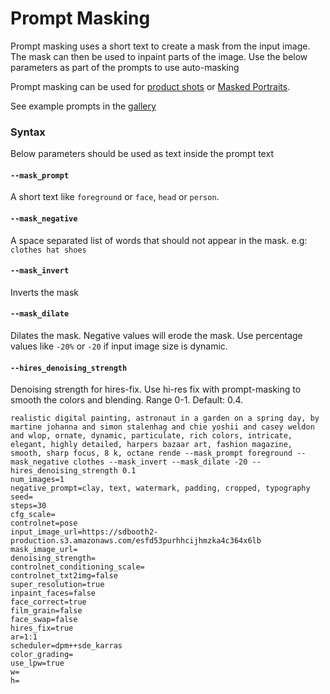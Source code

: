# Prompt Masking

Prompt masking uses a short text to create a mask from the input image. The mask can then be used to inpaint parts of the image. Use the below parameters as part of the prompts to use auto-masking

Prompt masking can be used for [product shots](/docs/use-cases/product-shots) or [Masked Portraits](/docs/use-cases/masked-portraits).

See example prompts in the [gallery](https://www.astria.ai/gallery?text=mask_prompt)

### Syntax

Below parameters should be used as text inside the prompt text

#### `--mask_prompt`
A short text like `foreground` or `face`, `head` or `person`.

#### `--mask_negative`
A space separated list of words that should not appear in the mask. e.g: `clothes hat shoes`

#### `--mask_invert`
Inverts the mask

#### `--mask_dilate`
Dilates the mask. Negative values will erode the mask. Use percentage values like `-20%` or `-20` if input image size is dynamic.

#### `--hires_denoising_strength`
Denoising strength for hires-fix. Use hi-res fix with prompt-masking to smooth the colors and blending. Range 0-1. Default: 0.4.



```text
realistic digital painting, astronaut in a garden on a spring day, by martine johanna and simon stalenhag and chie yoshii and casey weldon and wlop, ornate, dynamic, particulate, rich colors, intricate, elegant, highly detailed, harpers bazaar art, fashion magazine, smooth, sharp focus, 8 k, octane rende --mask_prompt foreground --mask_negative clothes --mask_invert --mask_dilate -20 --hires_denoising_strength 0.1
num_images=1
negative_prompt=clay, text, watermark, padding, cropped, typography
seed=
steps=30
cfg_scale=
controlnet=pose
input_image_url=https://sdbooth2-production.s3.amazonaws.com/esfd53purhhcijhmzka4c364x6lb
mask_image_url=
denoising_strength=
controlnet_conditioning_scale=
controlnet_txt2img=false
super_resolution=true
inpaint_faces=false
face_correct=true
film_grain=false
face_swap=false
hires_fix=true
ar=1:1
scheduler=dpm++sde_karras
color_grading=
use_lpw=true
w=
h=
```
